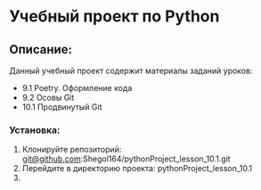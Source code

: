 # Учебный проект по Python

## Описание:
Данный учебный проект содержит материалы заданий уроков:
- 9.1 Poetry. Оформление кода
- 9.2 Осовы Git
- 10.1 Продвинутый Git

### Установка:
   1. Клонируйте репозиторий:
git@github.com:Shegol164/pythonProject_lesson_10.1.git
   2. Перейдите в директорию проекта:
 pythonProject_lesson_10.1
   3.

